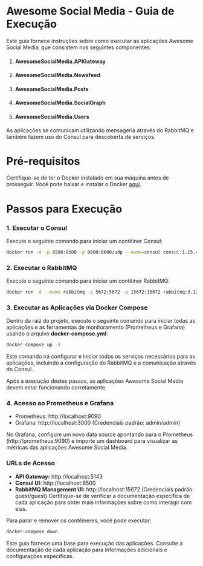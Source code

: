 
# Awesome Social Media - Guia de Execução
Este guia fornece instruções sobre como executar as aplicações Awesome Social Media, que consistem nos seguintes componentes:

1. #### AwesomeSocialMedia.APIGateway
2. #### AwesomeSocialMedia.Newsfeed
3. #### AwesomeSocialMedia.Posts
4. #### AwesomeSocialMedia.SocialGraph
5. #### AwesomeSocialMedia.Users
As aplicações se comunicam utilizando mensageria através do RabbitMQ e também fazem uso do Consul para descoberta de serviços.

# Pré-requisitos
Certifique-se de ter o Docker instalado em sua máquina antes de prosseguir. Você pode baixar e instalar o Docker [aqui](https://docs.docker.com/desktop/install/windows-install/).

# Passos para Execução
### 1. Executar o Consul
   Execute o seguinte comando para iniciar um contêiner Consul:
```bash
docker run -d -p 8500:8500 -p 8600:8600/udp --name=consul consul:1.15.4 agent -server -ui -node=server-1 -bootstrap-expect=1 -client=0.0.0.0
```

### 2. Executar o RabbitMQ
   Execute o seguinte comando para iniciar um contêiner RabbitMQ:

```bash
docker run -d --name rabbitmq -p 5672:5672 -p 15672:15672 rabbitmq:3.12-management
```

### 3. Executar as Aplicações via Docker Compose
Dentro da raiz do projeto, execute o seguinte comando para iniciar todas as aplicações e as ferramentas de monitoramento (Prometheus e Grafana) usando o arquivo **docker-compose.yml**:
```bash
docker-compose up -d
```
Este comando irá configurar e iniciar todos os serviços necessários para as aplicações, incluindo a configuração do RabbitMQ e a comunicação através do Consul.

Após a execução destes passos, as aplicações Awesome Social Media devem estar funcionando corretamente.

### 4. Acesso ao Prometheus e Grafana
* Prometheus: http://localhost:9090
* Grafana: http://localhost:3000 (Credenciais padrão: admin/admin)

No Grafana, configure um novo data source apontando para o Prometheus (http://prometheus:9090) e importe um dashboard para visualizar as métricas das aplicações Awesome Social Media.

### URLs de Acesso
* **API Gateway:** http://localhost:5143
* **Consul UI:** http://localhost:8500
* **RabbitMQ Management UI:** http://localhost:15672 (Credenciais padrão: guest/guest)
Certifique-se de verificar a documentação específica de cada aplicação para obter mais informações sobre como interagir com elas.

Para parar e remover os contêineres, você pode executar:

```bash
docker-compose down
```
Este guia fornece uma base para execução das aplicações. Consulte a documentação de cada aplicação para informações adicionais e configurações específicas.